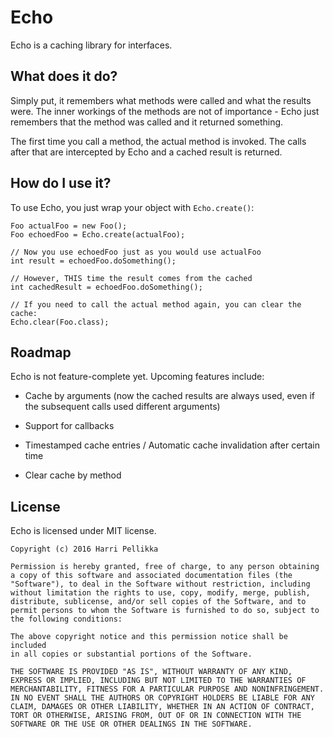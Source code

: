# Echo

Echo is a caching library for interfaces.

## What does it do?

Simply put, it remembers what methods were called and what the results were.
The inner workings of the methods are not of importance - Echo just remembers
that the method was called and it returned something.

The first time you call a method, the actual method is invoked. The calls after
that are intercepted by Echo and a cached result is returned.

## How do I use it?

To use Echo, you just wrap your object with `Echo.create()`:
```
Foo actualFoo = new Foo();
Foo echoedFoo = Echo.create(actualFoo);

// Now you use echoedFoo just as you would use actualFoo
int result = echoedFoo.doSomething();

// However, THIS time the result comes from the cached
int cachedResult = echoedFoo.doSomething();

// If you need to call the actual method again, you can clear the cache:
Echo.clear(Foo.class);
```

## Roadmap

Echo is not feature-complete yet. Upcoming features include:

- Cache by arguments (now the cached results are always used, even if the
    subsequent calls used different arguments)

- Support for callbacks

- Timestamped cache entries / Automatic cache invalidation after certain time

- Clear cache by method

## License

Echo is licensed under MIT license.

```
Copyright (c) 2016 Harri Pellikka

Permission is hereby granted, free of charge, to any person obtaining
a copy of this software and associated documentation files (the
"Software"), to deal in the Software without restriction, including
without limitation the rights to use, copy, modify, merge, publish,
distribute, sublicense, and/or sell copies of the Software, and to
permit persons to whom the Software is furnished to do so, subject to
the following conditions:

The above copyright notice and this permission notice shall be included
in all copies or substantial portions of the Software.

THE SOFTWARE IS PROVIDED "AS IS", WITHOUT WARRANTY OF ANY KIND,
EXPRESS OR IMPLIED, INCLUDING BUT NOT LIMITED TO THE WARRANTIES OF
MERCHANTABILITY, FITNESS FOR A PARTICULAR PURPOSE AND NONINFRINGEMENT.
IN NO EVENT SHALL THE AUTHORS OR COPYRIGHT HOLDERS BE LIABLE FOR ANY
CLAIM, DAMAGES OR OTHER LIABILITY, WHETHER IN AN ACTION OF CONTRACT,
TORT OR OTHERWISE, ARISING FROM, OUT OF OR IN CONNECTION WITH THE
SOFTWARE OR THE USE OR OTHER DEALINGS IN THE SOFTWARE.
```
